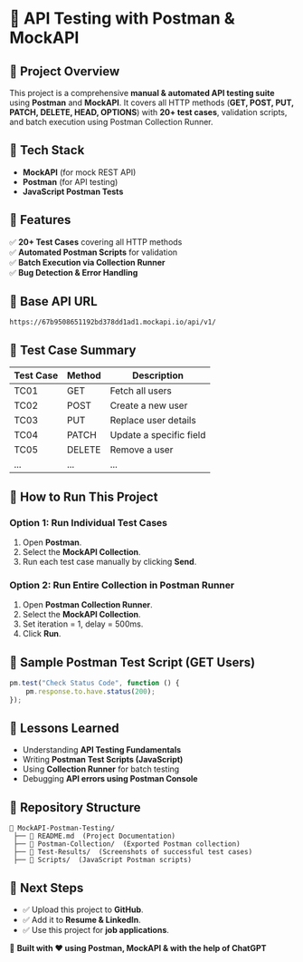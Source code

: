 # 🚀 API Testing with Postman & MockAPI

## 📌 Project Overview
This project is a comprehensive **manual & automated API testing suite** using **Postman** and **MockAPI**. It covers all HTTP methods (**GET, POST, PUT, PATCH, DELETE, HEAD, OPTIONS**) with **20+ test cases**, validation scripts, and batch execution using Postman Collection Runner.

## 📌 Tech Stack
- **MockAPI** (for mock REST API)
- **Postman** (for API testing)
- **JavaScript Postman Tests**

## 📌 Features
✅ **20+ Test Cases** covering all HTTP methods  
✅ **Automated Postman Scripts** for validation  
✅ **Batch Execution via Collection Runner**  
✅ **Bug Detection & Error Handling**  

## 📌 Base API URL
```
https://67b9508651192bd378dd1ad1.mockapi.io/api/v1/
```

## 📌 Test Case Summary
| Test Case | Method  | Description |
|-----------|--------|-------------|
| TC01 | GET | Fetch all users |
| TC02 | POST | Create a new user |
| TC03 | PUT | Replace user details |
| TC04 | PATCH | Update a specific field |
| TC05 | DELETE | Remove a user |
| ... | ... | ... |

## 📌 How to Run This Project
### **Option 1: Run Individual Test Cases**
1. Open **Postman**.
2. Select the **MockAPI Collection**.
3. Run each test case manually by clicking **Send**.

### **Option 2: Run Entire Collection in Postman Runner**
1. Open **Postman Collection Runner**.
2. Select the **MockAPI Collection**.
3. Set iteration = 1, delay = 500ms.
4. Click **Run**.

## 📌 Sample Postman Test Script (GET Users)
```javascript
pm.test("Check Status Code", function () {
    pm.response.to.have.status(200);
});
```

## 📌 Lessons Learned
- Understanding **API Testing Fundamentals**
- Writing **Postman Test Scripts (JavaScript)**
- Using **Collection Runner** for batch testing
- Debugging **API errors using Postman Console**

## 📌 Repository Structure
```
📁 MockAPI-Postman-Testing/
 ├── 📄 README.md  (Project Documentation)
 ├── 📂 Postman-Collection/  (Exported Postman collection)
 ├── 📂 Test-Results/  (Screenshots of successful test cases)
 ├── 📂 Scripts/  (JavaScript Postman scripts)
```

## 📌 Next Steps
- ✅ Upload this project to **GitHub**.
- ✅ Add it to **Resume & LinkedIn**.
- ✅ Use this project for **job applications**.

🚀 **Built with ❤️ using Postman, MockAPI & with the help of ChatGPT**

